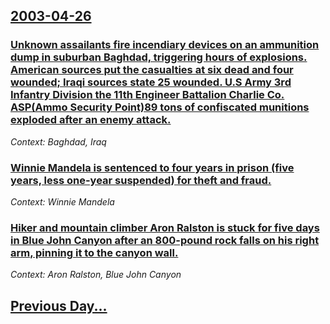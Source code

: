 ## [2003-04-26](/news/2003/04/26/index.md)

### [ Unknown assailants fire incendiary devices on an ammunition dump in suburban Baghdad, triggering hours of explosions. American sources put the casualties at six dead and four wounded; Iraqi sources state 25 wounded. U.S Army 3rd Infantry Division the 11th Engineer Battalion Charlie Co. ASP(Ammo Security Point)89 tons of confiscated munitions exploded after an enemy attack.](/news/2003/04/26/unknown-assailants-fire-incendiary-devices-on-an-ammunition-dump-in-suburban-baghdad-triggering-hours-of-explosions-american-sources-put.md)
_Context: Baghdad, Iraq_

### [ Winnie Mandela is sentenced to four years in prison (five years, less one-year suspended) for theft and fraud.](/news/2003/04/26/winnie-mandela-is-sentenced-to-four-years-in-prison-five-years-less-one-year-suspended-for-theft-and-fraud.md)
_Context: Winnie Mandela_

### [ Hiker and mountain climber Aron Ralston is stuck for five days in Blue John Canyon after an 800-pound rock falls on his right arm, pinning it to the canyon wall.](/news/2003/04/26/hiker-and-mountain-climber-aron-ralston-is-stuck-for-five-days-in-blue-john-canyon-after-an-800-pound-rock-falls-on-his-right-arm-pinning.md)
_Context: Aron Ralston, Blue John Canyon_

## [Previous Day...](/news/2003/04/25/index.md)

